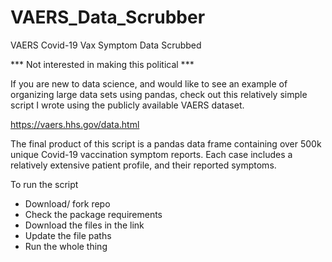 # VAERS_Data_Scrubber
VAERS Covid-19 Vax Symptom Data Scrubbed

*** Not interested in making this political ***

If you are new to data science, and would like to see an example of organizing large data sets using pandas, check out this relatively simple script I wrote using the publicly available VAERS dataset. 

https://vaers.hhs.gov/data.html

The final product of this script is a pandas  data frame containing over 500k unique Covid-19 vaccination symptom reports. Each case includes a relatively extensive patient profile, and their reported symptoms. 

To run the script
- Download/ fork repo 
- Check the package requirements
- Download the files in the link
- Update the file paths
- Run the whole thing
